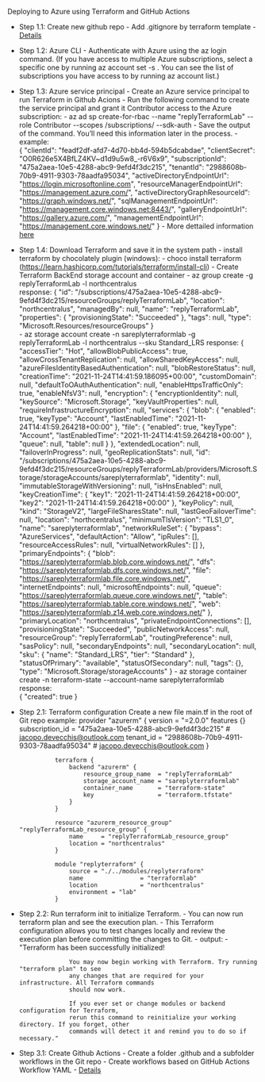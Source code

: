 Deploying to Azure using Terraform and GitHub Actions

- Step 1.1: Create new github repo
		- Add .gitignore by terraform template - <a href="https://github.com/github/gitignore/blob/master/Terraform.gitignore">Details</a>

- Step 1.2: Azure CLI
		- Authenticate with Azure using the az login command. (If you have access to multiple Azure subscriptions, select a specific one by running az account set -s <subscription-id>. You can see the list of subscriptions you have access to by running az account list.)

- Step 1.3: Azure service principal
		- Create an Azure service principal to run Terraform in Github Acions
		- Run the following command to create the service principal and grant it Contributor access to the Azure subscription:
			- az ad sp create-for-rbac --name "replyTerraformLab" --role Contributor --scopes /subscriptions/<subscription-id> --sdk-auth
		- Save the output of the command. You’ll need this information later in the process.
		- example:  
					{
					"clientId": "feadf2df-afd7-4d70-bb4d-594b5dcabdae",
					"clientSecret": "O0R626e5X4BfLZ4KV~d1d9u5w8_-r6V6x9",
					"subscriptionId": "475a2aea-10e5-4288-abc9-9efd4f3dc215",
					"tenantId": "2988608b-70b9-4911-9303-78aadfa95034",
					"activeDirectoryEndpointUrl": "https://login.microsoftonline.com",
					"resourceManagerEndpointUrl": "https://management.azure.com/",
					"activeDirectoryGraphResourceId": "https://graph.windows.net/",
					"sqlManagementEndpointUrl": "https://management.core.windows.net:8443/",
					"galleryEndpointUrl": "https://gallery.azure.com/",
					"managementEndpointUrl": "https://management.core.windows.net/"
					}
		- More dettailed information <a href="https://registry.terraform.io/providers/hashicorp/azurerm/latest/docs/guides/service_principal_client_secret">here</a>

- Step 1.4: Download Terraform and save it in the system path
		- install terraform by chocolately plugin (windows):
    		- choco install terraform (https://learn.hashicorp.com/tutorials/terraform/install-cli)
		- Create Terraform BackEnd storage account and container
			- az group create -g replyTerraformLab -l northcentralus				
				response: 
						{
						  "id": "/subscriptions/475a2aea-10e5-4288-abc9-9efd4f3dc215/resourceGroups/replyTerraformLab",
						  "location": "northcentralus",
						  "managedBy": null,
						  "name": "replyTerraformLab",
						  "properties": {
							"provisioningState": "Succeeded"
						  },
						  "tags": null,
						  "type": "Microsoft.Resources/resourceGroups"
						}				
			- az storage account create -n sareplyterraformlab -g replyTerraformLab -l northcentralus --sku Standard_LRS
				response:
						{
						  "accessTier": "Hot",
						  "allowBlobPublicAccess": true,
						  "allowCrossTenantReplication": null,
						  "allowSharedKeyAccess": null,
						  "azureFilesIdentityBasedAuthentication": null,
						  "blobRestoreStatus": null,
						  "creationTime": "2021-11-24T14:41:59.186095+00:00",
						  "customDomain": null,
						  "defaultToOAuthAuthentication": null,
						  "enableHttpsTrafficOnly": true,
						  "enableNfsV3": null,
						  "encryption": {
							"encryptionIdentity": null,
							"keySource": "Microsoft.Storage",
							"keyVaultProperties": null,
							"requireInfrastructureEncryption": null,
							"services": {
							  "blob": {
								"enabled": true,
								"keyType": "Account",
								"lastEnabledTime": "2021-11-24T14:41:59.264218+00:00"
							  },
							  "file": {
								"enabled": true,
								"keyType": "Account",
								"lastEnabledTime": "2021-11-24T14:41:59.264218+00:00"
							  },
							  "queue": null,
							  "table": null
							}
						  },
						  "extendedLocation": null,
						  "failoverInProgress": null,
						  "geoReplicationStats": null,
						  "id": "/subscriptions/475a2aea-10e5-4288-abc9-9efd4f3dc215/resourceGroups/replyTerraformLab/providers/Microsoft.Storage/storageAccounts/sareplyterraformlab",
						  "identity": null,
						  "immutableStorageWithVersioning": null,
						  "isHnsEnabled": null,
						  "keyCreationTime": {
							"key1": "2021-11-24T14:41:59.264218+00:00",
							"key2": "2021-11-24T14:41:59.264218+00:00"
						  },
						  "keyPolicy": null,
						  "kind": "StorageV2",
						  "largeFileSharesState": null,
						  "lastGeoFailoverTime": null,
						  "location": "northcentralus",
						  "minimumTlsVersion": "TLS1_0",
						  "name": "sareplyterraformlab",
						  "networkRuleSet": {
							"bypass": "AzureServices",
							"defaultAction": "Allow",
							"ipRules": [],
							"resourceAccessRules": null,
							"virtualNetworkRules": []
						  },
						  "primaryEndpoints": {
							"blob": "https://sareplyterraformlab.blob.core.windows.net/",
							"dfs": "https://sareplyterraformlab.dfs.core.windows.net/",
							"file": "https://sareplyterraformlab.file.core.windows.net/",
							"internetEndpoints": null,
							"microsoftEndpoints": null,
							"queue": "https://sareplyterraformlab.queue.core.windows.net/",
							"table": "https://sareplyterraformlab.table.core.windows.net/",
							"web": "https://sareplyterraformlab.z14.web.core.windows.net/"
						  },
						  "primaryLocation": "northcentralus",
						  "privateEndpointConnections": [],
						  "provisioningState": "Succeeded",
						  "publicNetworkAccess": null,
						  "resourceGroup": "replyTerraformLab",
						  "routingPreference": null,
						  "sasPolicy": null,
						  "secondaryEndpoints": null,
						  "secondaryLocation": null,
						  "sku": {
							"name": "Standard_LRS",
							"tier": "Standard"
						  },
						  "statusOfPrimary": "available",
						  "statusOfSecondary": null,
						  "tags": {},
						  "type": "Microsoft.Storage/storageAccounts"
						}
			- az storage container create -n terraform-state --account-name sareplyterraformlab
				response:				
						{
						  "created": true
						}

- Step 2.1: Terraform configuration
		Create a new file main.tf in the root of Git repo
		example:
				provider "azurerm" {
					version = "=2.0.0"
					features {}
					subscription_id = "475a2aea-10e5-4288-abc9-9efd4f3dc215" # jacopo.devecchis@outlook.com
  					tenant_id = "2988608b-70b9-4911-9303-78aadfa95034" # jacopo.devecchis@outlook.com
				}

				terraform {
					backend "azurerm" {
						resource_group_name  = "replyTerraformLab"
						storage_account_name = "sareplyterraformlab"
						container_name       = "terraform-state"
						key                  = "terraform.tfstate"
					}
				}

				resource "azurerm_resource_group" "replyTerraformLab_resource_group" {
					name     = "replyTerraformLab_resource_group"
					location = "northcentralus"
				}

				module "replyterraform" {
					source = "./../modules/replyterraform"
					name                = "terraformlab"
					location            = "northcentralus"
					environment = "lab"					
				}

- Step 2.2: Run terraform init to initialize Terraform.
		- You can now run terraform plan and see the execution plan.
		- This Terraform configuration allows you to test changes locally and review the execution plan before committing the changes to Git.
		- output: 
        		- "Terraform has been successfully initialized!

					You may now begin working with Terraform. Try running "terraform plan" to see
					any changes that are required for your infrastructure. All Terraform commands
					should now work.

					If you ever set or change modules or backend configuration for Terraform,
					rerun this command to reinitialize your working directory. If you forget, other
					commands will detect it and remind you to do so if necessary."

- Step 3.1: Create Github Actions 
          - Create a folder .github and a subfolder workflows in the Git repo
          - Create workflows based on GitHub Actions Workflow YAML - <a href="https://learn.hashicorp.com/tutorials/terraform/github-actions#github-actions-workflow-yaml">Details</a>




